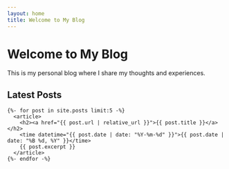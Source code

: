 ```yaml
---
layout: home
title: Welcome to My Blog
---
```


# Welcome to My Blog

This is my personal blog where I share my thoughts and experiences.

## Latest Posts
```
{%- for post in site.posts limit:5 -%}
  <article>
    <h2><a href="{{ post.url | relative_url }}">{{ post.title }}</a></h2>
    <time datetime="{{ post.date | date: "%Y-%m-%d" }}">{{ post.date | date: "%B %d, %Y" }}</time>
    {{ post.excerpt }}
  </article>
{%- endfor -%}
```
